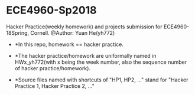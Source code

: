 # ECE4960-Sp2018
 Hacker Practice(weekly homework) and projects submission for ECE4960-18Spring, Cornell. 
 @Author: Yuan He(yh772)

- *In this repo, homework == hacker practice. 
- *The hacker practice/homework are uniformally named in HWx_yh772(with x being the week number, also the sequence number of hacker practice/homework).

- *Source files named with shortcuts of "HP1, HP2, ..." stand for "Hacker Practice 1, Hacker Practice 2, ..."




